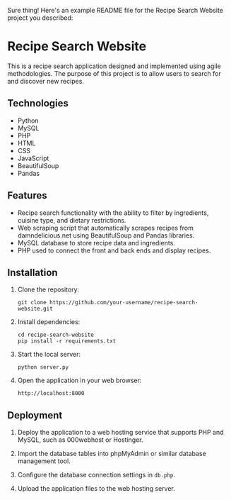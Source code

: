 Sure thing! Here's an example README file for the Recipe Search Website project you described:

# Recipe Search Website

This is a recipe search application designed and implemented using agile methodologies. The purpose of this project is to allow users to search for and discover new recipes.

## Technologies

- Python
- MySQL
- PHP
- HTML
- CSS
- JavaScript
- BeautifulSoup
- Pandas

## Features

- Recipe search functionality with the ability to filter by ingredients, cuisine type, and dietary restrictions.
- Web scraping script that automatically scrapes recipes from damndelicious.net using BeautifulSoup and Pandas libraries.
- MySQL database to store recipe data and ingredients.
- PHP used to connect the front and back ends and display recipes.

## Installation

1. Clone the repository:

   ```
   git clone https://github.com/your-username/recipe-search-website.git
   ```

2. Install dependencies:

   ```
   cd recipe-search-website
   pip install -r requirements.txt
   ```

3. Start the local server:

   ```
   python server.py
   ```

4. Open the application in your web browser:

   ```
   http://localhost:8000
   ```

## Deployment

1. Deploy the application to a web hosting service that supports PHP and MySQL, such as 000webhost or Hostinger.

2. Import the database tables into phpMyAdmin or similar database management tool.

3. Configure the database connection settings in `db.php`.

4. Upload the application files to the web hosting server.

